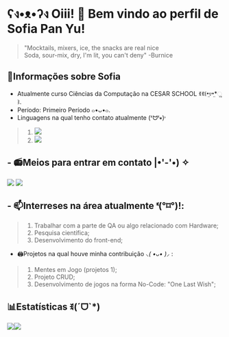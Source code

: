 # ʕง•ᴥ•ʔง Oiii! 🌠 Bem vindo ao perfil de Sofia Pan Yu!

> "Mocktails, mixers, ice, the snacks are real nice  
> Soda, sour-mix, dry, I'm lit, you can't deny"
> -Burnice


## 🪪Informações sobre Sofia
 - Atualmente curso Ciências da Computação na CESAR SCHOOL ꉂꉂ꒰•̤▿•̤*ૢ꒱.
 - Período: Primeiro Período ๐•ᴗ•๐.
 - Linguagens na qual tenho contato atualmente (ᕑᗢᓫ∗)˒ 
>1. <img src="https://img.shields.io/badge/Python-14354C?style=for-the-badge&logo=python&logoColor=white">
>2. <img src="https://img.shields.io/badge/JavaScript-323330?style=for-the-badge&logo=javascript&logoColor=F7DF1E">
## - 📻Meios para entrar em contato |•'-'•) ✧

<img src="https://img.shields.io/badge/LinkedIn-0077B5?style=for-the-badge&logo=linkedin&logoColor=white"> <img src="https://img.shields.io/badge/Microsoft_Outlook-0078D4?style=for-the-badge&logo=microsoft-outlook&logoColor=white">
## - 📫Interreses na área atualmente ᓫ(°⌑°)ǃ:
> 1. Trabalhar com a parte de QA ou algo relacionado com Hardware;
> 2. Pesquisa científica;
> 3. Desenvolvimento do front-end;

- 🖨️Projetos na qual houve minha contribuição *⸜( •ᴗ• )⸝* :
>1. Mentes em Jogo (projetos 1);
>2. Projeto CRUD;
>3. Desenvolvimento de jogos na forma No-Code: "One Last Wish";

## 📊Estatísticas ꉂ(ˊᗜˋ*)
<div>
 <a href="https://github.com/kururin-DOT">
 <img src="https://github-readme-stats.vercel.app/api?username=kururin-DOT&theme=default&show_icons=true"><img src="https://github-readme-stats.vercel.app/api/top-langs/?username=kururin-DOT&hide=html&layout=compact&theme=default">
</div>
